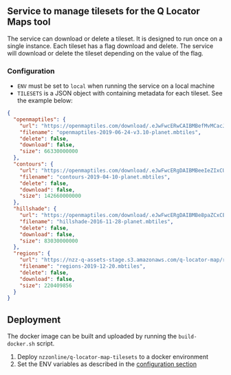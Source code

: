 ## Service to manage tilesets for the Q Locator Maps tool

The service can download or delete a tileset. It is designed to run once on a single instance. Each tileset has a flag download and delete. The service will download or delete the tileset depending on the value of the flag.

### Configuration

- `ENV` must be set to `local` when running the service on a local machine
- `TILESETS` is a JSON object with containing metadata for each tileset. See the example below:

```json
{
  "openmaptiles": {
    "url": "https://openmaptiles.com/download/.eJwFwcERwCAIBMBefMvMCacJtWTyECL9l5Ddp23cLCIlToawQHHVkGuY2UoMsFpv27y4ywUrphAGucNT8CGXu-ZZs_VBur4_m44VEg.XSNhSQ.yP4kLh3nZelCDDTMnG_H_I9DDV8/osm-2019-06-24-v3.10-planet.mbtiles",
    "filename": "openmaptiles-2019-06-24-v3.10-planet.mbtiles",
    "delete": false,
    "download": false,
    "size": 66330000000
  },
  "contours": {
    "url": "https://openmaptiles.com/download/.eJwFwcERgDAIBMBeeIeZIxCUWhwfAUP_Jbj70MZtbSjOU8nWMI45ky9RVS8IrGnQ1mjbHQzPxQYF3xnF-FAeMev4oiEmoe8Pm4QVEA.XSNhfw.Bk4nqijAsT4V2eQ9y77Z8gYT4_g/contours-2019-04-10-planet.mbtiles",
    "filename": "contours-2019-04-10-planet.mbtiles",
    "delete": false,
    "download": false,
    "size": 142660000000
  },
  "hillshade": {
    "url": "https://openmaptiles.com/download/.eJwFwcERgDAIBMBe8paZCxCEWhwfAUP_Jbj7jA3XVhTlqSRtKAVz0j1FxAoT2uMaW6J1dxAsFykE5BlF-FAWwXVsjWs6-_sDhq8U4Q.XSNhqg.eG7FWyfJipzGm5HXi96fYMzXJD0/hillshade-2016-11-28-planet.mbtiles",
    "filename": "hillshade-2016-11-28-planet.mbtiles",
    "delete": false,
    "download": false,
    "size": 83030000000
  },
  "regions": {
    "url": "https://nzz-q-assets-stage.s3.amazonaws.com/q-locator-map/regions-2019-12-20.mbtiles",
    "filename": "regions-2019-12-20.mbtiles",
    "delete": false,
    "download": false,
    "size": 220409856
  }
}
```

## Deployment

The docker image can be built and uploaded by running the `build-docker.sh` script.

1. Deploy `nzzonline/q-locator-map-tilesets` to a docker environment
2. Set the ENV variables as described in the [configuration section](#configuration)
